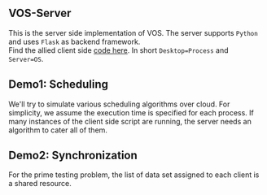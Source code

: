 ## VOS-Server

This is the server side implementation of VOS. The server supports `Python` and uses `Flask` as backend framework.   
Find the allied client side [code here](https://github.com/AKS1996/VOS-Client.git). In short ```Desktop=Process``` and ```Server=OS```.  

## Demo1: Scheduling
We'll try to simulate various scheduling algorithms over cloud.
For simplicity, we assume the execution time is specified for each process. If many instances of the client side script are running, the server needs an algorithm to cater all of them.

## Demo2: Synchronization
For the prime testing problem, the list of data set assigned to each client is a shared resource.

